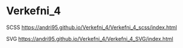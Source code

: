 # Verkefni_4
SCSS
https://andri95.github.io/Verkefni_4/Verkefni_4_scss/index.html


SVG
https://andri95.github.io/Verkefni_4/Verkefni_4_SVG/index.html
